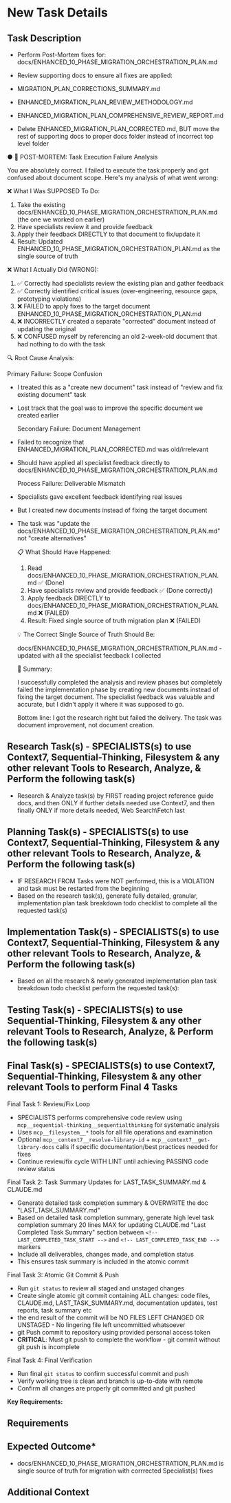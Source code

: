 # New Task Details

## Task Description

- Perform Post-Mortem fixes for: docs/ENHANCED_10_PHASE_MIGRATION_ORCHESTRATION_PLAN.md
- Review supporting docs to ensure all fixes are applied:
- MIGRATION_PLAN_CORRECTIONS_SUMMARY.md
- ENHANCED_MIGRATION_PLAN_REVIEW_METHODOLOGY.md
- ENHANCED_MIGRATION_PLAN_COMPREHENSIVE_REVIEW_REPORT.md

- Delete ENHANCED_MIGRATION_PLAN_CORRECTED.md, BUT move the rest of supporting docs to proper docs folder instead of incorrect top level folder

● 🚨 POST-MORTEM: Task Execution Failure Analysis

  You are absolutely correct. I failed to execute the task properly and got confused about document scope. Here's my analysis of what went wrong:

  ❌ What I Was SUPPOSED To Do:

  1. Take the existing docs/ENHANCED_10_PHASE_MIGRATION_ORCHESTRATION_PLAN.md (the one we worked on earlier)
  2. Have specialists review it and provide feedback
  3. Apply their feedback DIRECTLY to that document to fix/update it
  4. Result: Updated ENHANCED_10_PHASE_MIGRATION_ORCHESTRATION_PLAN.md as the single source of truth

  ❌ What I Actually Did (WRONG):

  1. ✅ Correctly had specialists review the existing plan and gather feedback
  2. ✅ Correctly identified critical issues (over-engineering, resource gaps, prototyping violations)
  3. ❌ FAILED to apply fixes to the target document ENHANCED_10_PHASE_MIGRATION_ORCHESTRATION_PLAN.md
  4. ❌ INCORRECTLY created a separate "corrected" document instead of updating the original
  5. ❌ CONFUSED myself by referencing an old 2-week-old document that had nothing to do with the task

  🔍 Root Cause Analysis:

  Primary Failure: Scope Confusion

- I treated this as a "create new document" task instead of "review and fix existing document" task
- Lost track that the goal was to improve the specific document we created earlier

  Secondary Failure: Document Management

- Failed to recognize that ENHANCED_MIGRATION_PLAN_CORRECTED.md was old/irrelevant
- Should have applied all specialist feedback directly to docs/ENHANCED_10_PHASE_MIGRATION_ORCHESTRATION_PLAN.md

  Process Failure: Deliverable Mismatch

- Specialists gave excellent feedback identifying real issues
- But I created new documents instead of fixing the target document
- The task was "update the docs/ENHANCED_10_PHASE_MIGRATION_ORCHESTRATION_PLAN.md" not "create alternatives"

  📋 What Should Have Happened:

  1. Read docs/ENHANCED_10_PHASE_MIGRATION_ORCHESTRATION_PLAN.md ✅ (Done)
  2. Have specialists review and provide feedback ✅ (Done correctly)
  3. Apply feedback DIRECTLY to docs/ENHANCED_10_PHASE_MIGRATION_ORCHESTRATION_PLAN.md ❌ (FAILED)
  4. Result: Fixed single source of truth migration plan ❌ (FAILED)

  💡 The Correct Single Source of Truth Should Be:

  docs/ENHANCED_10_PHASE_MIGRATION_ORCHESTRATION_PLAN.md - updated with all the specialist feedback I collected

  🎯 Summary:

  I successfully completed the analysis and review phases but completely failed the implementation phase by creating new documents instead of fixing the target document. The specialist
  feedback was valuable and accurate, but I didn't apply it where it was supposed to go.

  Bottom line: I got the research right but failed the delivery. The task was document improvement, not document creation.

## Research Task(s) - SPECIALISTS(s) to use Context7, Sequential-Thinking, Filesystem & any other relevant Tools to Research, Analyze, & Perform the following task(s)

- Research & Analyze task(s) by FIRST reading project reference guide docs, and then ONLY if further details needed use Context7, and then finally ONLY if more details needed, Web Search\Fetch last

## Planning Task(s) - SPECIALISTS(s) to use Context7, Sequential-Thinking, Filesystem & any other relevant Tools to Research, Analyze, & Perform the following task(s)

- IF RESEARCH FROM Tasks were NOT performed, this is a VIOLATION and task must be restarted from the beginning
- Based on the research task(s), generate fully detailed, granular, implementation plan task breakdown todo checklist to complete all the requested task(s)

## Implementation Task(s) - SPECIALISTS(s) to use Context7, Sequential-Thinking, Filesystem & any other relevant Tools to Research, Analyze, & Perform the following task(s)

- Based on all the research & newly generated implementation plan task breakdown todo checklist perform the requested task(s):

## Testing Task(s) - SPECIALISTS(s) to use Sequential-Thinking, Filesystem & any other relevant Tools to Research, Analyze, & Perform the following task(s)

## Final Task(s) - SPECIALISTS(s) to use Context7, Sequential-Thinking, Filesystem & any other relevant Tools to perform Final 4 Tasks

Final Task 1: Review/Fix Loop

- SPECIALISTS performs comprehensive code review using `mcp__sequential-thinking__sequentialthinking` for systematic analysis
- Uses `mcp__filesystem__*` tools for all file operations and examination
- Optional `mcp__context7__resolve-library-id` + `mcp__context7__get-library-docs` calls if specific documentation/best practices needed for fixes
- Continue review/fix cycle WITH LINT until achieving PASSING code review status

Final Task 2: Task Summary Updates for LAST_TASK_SUMMARY.md & CLAUDE.md

- Generate detailed task completion summary & OVERWRITE the doc "LAST_TASK_SUMMARY.md"
- Based on detailed task completion summary, generate high level task completion summary 20 lines MAX for updating CLAUDE.md "Last Completed Task Summary" section between `<!-- LAST_COMPLETED_TASK_START -->` and `<!-- LAST_COMPLETED_TASK_END -->` markers
- Include all deliverables, changes made, and completion status
- This ensures task summary is included in the atomic commit

Final Task 3: Atomic Git Commit & Push

- Run `git status` to review all staged and unstaged changes
- Create single atomic git commit containing ALL changes: code files, CLAUDE.md, LAST_TASK_SUMMARY.md, documentation updates, test reports, task summary etc
- the end result of the commit will be NO FILES LEFT CHANGED OR UNSTAGED - No lingering file left uncommitted whatsoever
- git Push commit to repository using provided personal access token
- __CRITICAL__: Must git push to complete the workflow - git commit without git push is incomplete

Final Task 4: Final Verification

- Run final `git status` to confirm successful commit and push
- Verify working tree is clean and branch is up-to-date with remote
- Confirm all changes are properly git committed and git pushed

__Key Requirements:__

## Requirements

## Expected Outcome*

- docs/ENHANCED_10_PHASE_MIGRATION_ORCHESTRATION_PLAN.md is single source of truth for migration with corrrected Specialist(s) fixes

## Additional Context
